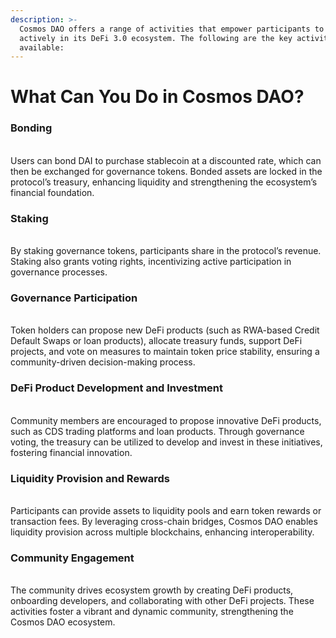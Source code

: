 ```yaml
---
description: >-
  Cosmos DAO offers a range of activities that empower participants to engage
  actively in its DeFi 3.0 ecosystem. The following are the key activities
  available:
---
```


# What Can You Do in Cosmos DAO?

### Bonding

\
Users can bond DAI to purchase stablecoin at a discounted rate, which can then be exchanged for governance tokens. Bonded assets are locked in the protocol’s treasury, enhancing liquidity and strengthening the ecosystem’s financial foundation.

### Staking

\
By staking governance tokens, participants share in the protocol’s revenue. Staking also grants voting rights, incentivizing active participation in governance processes.

### Governance Participation

\
Token holders can propose new DeFi products (such as RWA-based Credit Default Swaps or loan products), allocate treasury funds, support DeFi projects, and vote on measures to maintain token price stability, ensuring a community-driven decision-making process.

### DeFi Product Development and Investment

\
Community members are encouraged to propose innovative DeFi products, such as CDS trading platforms and loan products. Through governance voting, the treasury can be utilized to develop and invest in these initiatives, fostering financial innovation.

### Liquidity Provision and Rewards

\
Participants can provide assets to liquidity pools and earn token rewards or transaction fees. By leveraging cross-chain bridges, Cosmos DAO enables liquidity provision across multiple blockchains, enhancing interoperability.

### Community Engagement

\
The community drives ecosystem growth by creating DeFi products, onboarding developers, and collaborating with other DeFi projects. These activities foster a vibrant and dynamic community, strengthening the Cosmos DAO ecosystem.
